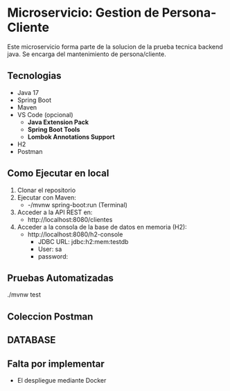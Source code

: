 # Microservicio: Gestion de Persona-Cliente

Este microservicio forma parte de la solucion de la prueba tecnica backend java. Se encarga del mantenimiento de persona/cliente.

## Tecnologias
- Java 17
- Spring Boot
- Maven
- VS Code (opcional)
  - **Java Extension Pack**
  - **Spring Boot Tools**
  - **Lombok Annotations Support**
- H2
- Postman

## Como Ejecutar en local
1. Clonar el repositorio
2. Ejecutar con Maven:
   -  -/mvnw spring-boot:run (Terminal)
3. Acceder a la API REST en:
   -  http://localhost:8080/clientes
4. Acceder a la consola de la base de datos en memoria (H2):
   - http://localhost:8080/h2-console
     - JDBC URL: jdbc:h2:mem:testdb
     - User: sa
     - password:
## Pruebas Automatizadas
./mvnw test

## Coleccion Postman

## DATABASE


## Falta por implementar 
- El despliegue mediante Docker 

   
